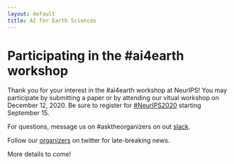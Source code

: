 ```yaml
---
layout: default
title: AI for Earth Sciences
---
```


# Participating in the #ai4earth workshop

Thank you for your interest in the #ai4earth workshop at NeurIPS! You may participate by submitting a paper or by attending our vitual workshop on December 12, 2020. Be sure to register for [#NeurIPS2020](https://nips.cc/Register/view-registration) starting September 15. 

For questions, message us on #asktheorganizers on out [slack](https://join.slack.com/t/ai4earth/shared_invite/zt-hfa514gw-PN5kb_x1r2~bEB42hbDA_Q). 

Follow our [organizers](https://ai4earthscience.github.io/neurips-2020-workshop/organizers.html) on twitter for late-breaking news. 

More details to come!  
